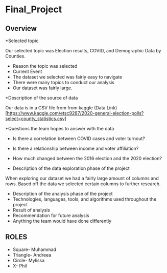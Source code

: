 # Final_Project
## Overview
*Selected topic

Our selected topic was Election results, COVID, and Demographic Data by Counties.

* Reason the topic was selected
* Current Event 
* The dataset we selected was fairly easy to navigate
* There were many topics to conduct our analysis 
* Our dataset was fairly large.

*Description of the source of data

Our data is in a CSV file from from kaggle 
(Data Link)[https://www.kaggle.com/etsc9287/2020-general-election-polls?select=county_statistics.csv]

*Questions the team hopes to answer with the data

* Is there a correlation between COVID cases and voter turnout?
* Is there a relationship between income and voter affiliation?
* How much changed between the 2016 election and the 2020 election?

* Description of the data exploration phase of the project

When exploring our dataset we had a fairly large amount of columns and rows. Based off the data we selected certain columns to further research. 

* Description of the analysis phase of the project
* Technologies, languages, tools, and algorithms used throughout the project
* Result of analysis
* Recommendation for future analysis
* Anything the team would have done differently

## ROLES
* Square- Muhammad
* Triangle- Andreea
* Circle- Mylissa
* X- Phil
